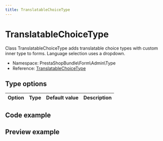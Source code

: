 ```yaml
---
title: TranslatableChoiceType
---
```


# TranslatableChoiceType

Class TranslatableChoiceType adds translatable choice types with custom inner type to forms. Language selection uses a dropdown.

- Namespace: PrestaShopBundle\Form\Admin\Type
- Reference: [TranslatableChoiceType](https://github.com/PrestaShop/PrestaShop/blob/8.0.x/src/PrestaShopBundle/Form/Admin/Type/TranslatableChoiceType.php)

## Type options

| Option       | Type   | Default value                     | Description                                                                               |
| :----------- | :----- | :-------------------------------- | :---------------------------------------------------------------------------------------- |

## Code example


## Preview example

